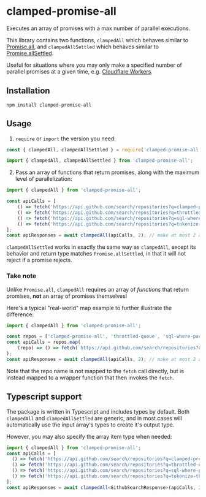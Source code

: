 # clamped-promise-all
Executes an array of promises with a max number of parallel executions.

This library contains two functions, `clampedAll` which behaves similar to [Promise.all](https://developer.mozilla.org/en-US/docs/Web/JavaScript/Reference/Global_Objects/Promise/all), and `clampedAllSettled` which behaves similar to [Promise.allSettled](https://developer.mozilla.org/en-US/docs/Web/JavaScript/Reference/Global_Objects/Promise/allSettled).

Useful for situations where you may only make a specified number of parallel promises at a given time, e.g. [Cloudflare Workers](https://developers.cloudflare.com/workers/platform/limits/#simultaneous-open-connections).

## Installation
```shell
npm install clamped-promise-all
```

## Usage
1) `require` or `import` the version you need:
```javascript
const { clampedAll, clampedAllSettled } = require('clamped-promise-all');
```

```javascript
import { clampedAll, clampedAllSettled } from 'clamped-promise-all';
```

2) Pass an array of functions that return promises, along with the maximum level of parallelization:
```javascript
import { clampedAll } from 'clamped-promise-all';

const apiCalls = [
    () => fetch('https://api.github.com/search/repositories?q=clamped-promise-all'),
    () => fetch('https://api.github.com/search/repositories?q=throttled-queue'),
    () => fetch('https://api.github.com/search/repositories?q=sql-where-parser'),
    () => fetch('https://api.github.com/search/repositories?q=tokenize-this'),
];
const apiResponses = await clampedAll(apiCalls, 2); // make at most 2 api calls in parallel
```
`clampedAllSettled` works in exactly the same way as `clampedAll`, except its behavior and return type matches `Promise.allSettled`, in that it will not reject if a promise rejects.

### Take note
Unlike `Promise.all`, `clampedAll` requires an array of _functions_ that return promises, **not** an array of promises themselves!

Here's a typical "real-world" map example to further illustrate the difference:
```javascript
import { clampedAll } from 'clamped-promise-all';

const repos = ['clamped-promise-all', 'throttled-queue', 'sql-where-parser', 'tokenize-this'];
const apiCalls = repos.map(
    (repo) => () => fetch(`https://api.github.com/search/repositories?q=${repo}`),
);
const apiResponses = await clampedAll(apiCalls, 2); // make at most 2 api calls in parallel
```
Note that the repo name is not mapped to the `fetch` call directly, but is instead mapped to a wrapper function that then invokes the `fetch`.

## Typescript support
The package is written in Typescript and includes types by default. Both `clampedAll` and `clampedAllSettled` are generic, and in most cases will automatically use the input array's types to create it's output type.

However, you may also specify the array item type when needed:
```typescript
import { clampedAll } from 'clamped-promise-all';
const apiCalls = [
  () => fetch('https://api.github.com/search/repositories?q=clamped-promise-all'),
  () => fetch('https://api.github.com/search/repositories?q=throttled-queue'),
  () => fetch('https://api.github.com/search/repositories?q=sql-where-parser'),
  () => fetch('https://api.github.com/search/repositories?q=tokenize-this'),
];
const apiResponses = await clampedAll<GithubSearchResponse>(apiCalls, 2); // apiResponses is now typed as GithubSearchResponse[]
```
